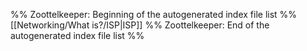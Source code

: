 %% Zoottelkeeper: Beginning of the autogenerated index file list  %%
 [[Networking/What is?/ISP|ISP]]
%% Zoottelkeeper: End of the autogenerated index file list  %%

